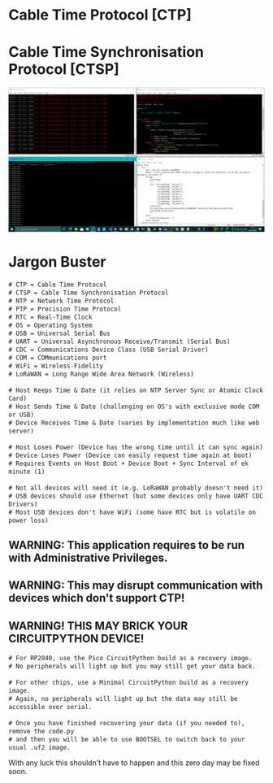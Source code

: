 # Cable Time Protocol [CTP]
# Cable Time Synchronisation Protocol [CTSP]

![screenshot](https://github.com/TheMindVirus/macropad/blob/archive/sketches/CableTimeProtocol/screenshot.png)

# Jargon Buster
```
# CTP = Cable Time Protocol
# CTSP = Cable Time Synchronisation Protocol
# NTP = Network Time Protocol
# PTP = Precision Time Protocol
# RTC = Real-Time Clock
# OS = Operating System
# USB = Universal Serial Bus
# UART = Universal Asynchronous Receive/Transmit (Serial Bus)
# CDC = Communications Device Class (USB Serial Driver)
# COM = COMmunications port
# WiFi = Wireless-Fidelity
# LoRaWAN = Long Range Wide Area Network (Wireless)

# Host Keeps Time & Date (it relies on NTP Server Sync or Atomic Clock Card)
# Host Sends Time & Date (challenging on OS's with exclusive mode COM or USB)
# Device Receives Time & Date (varies by implementation much like web server)

# Host Loses Power (Device has the wrong time until it can sync again)
# Device Loses Power (Device can easily request time again at boot)
# Requires Events on Host Boot + Device Boot + Sync Interval of ek minute (1)

# Not all devices will need it (e.g. LoRaWAN probably doesn't need it)
# USB devices should use Ethernet (but some devices only have UART CDC Drivers)
# Most USB devices don't have WiFi (some have RTC but is volatile on power loss)
```
## WARNING: This application requires to be run with Administrative Privileges.
## WARNING: This may disrupt communication with devices which don't support CTP!
## WARNING! THIS MAY BRICK YOUR CIRCUITPYTHON DEVICE!
```
# For RP2040, use the Pico CircuitPython build as a recovery image.
# No peripherals will light up but you may still get your data back.

# For other chips, use a Minimal CircuitPython build as a recovery image.
# Again, no peripherals will light up but the data may still be accessible over serial.

# Once you have finished recovering your data (if you needed to), remove the code.py
# and then you will be able to use BOOTSEL to switch back to your usual .uf2 image.
```
With any luck this shouldn't have to happen and this zero day may be fixed soon.
